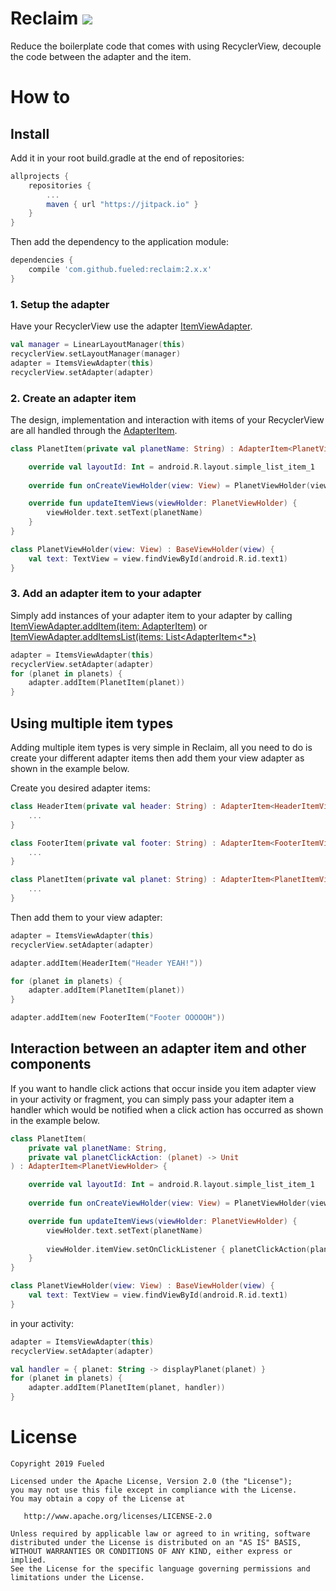 # Reclaim [![](https://jitpack.io/v/Fueled/reclaim.svg)](https://jitpack.io/#Fueled/reclaim)

Reduce the boilerplate code that comes with using RecyclerView, decouple the code between the adapter and the item.

# How to
## Install
Add it in your root build.gradle at the end of repositories:
```groovy
allprojects {
    repositories {
        ...
        maven { url "https://jitpack.io" }
    }
}
```
Then add the dependency to the application module:
```groovy
dependencies {
    compile 'com.github.fueled:reclaim:2.x.x'
}
```

### 1. Setup the adapter
Have your RecyclerView use the adapter [ItemViewAdapter](reclaim/src/main/kotlin/com/fueled/reclaim/ItemsViewAdapter.kt).

```kotlin
val manager = LinearLayoutManager(this)
recyclerView.setLayoutManager(manager)
adapter = ItemsViewAdapter(this)
recyclerView.setAdapter(adapter)
```

### 2. Create an adapter item
The design, implementation and interaction with items of your RecyclerView are all handled through the [AdapterItem](reclaim/src/main/kotlin/com/fueled/reclaim/AdapterItem.kt).


```kotlin
class PlanetItem(private val planetName: String) : AdapterItem<PlanetViewHolder> {

    override val layoutId: Int = android.R.layout.simple_list_item_1
    
    override fun onCreateViewHolder(view: View) = PlanetViewHolder(view)

    override fun updateItemViews(viewHolder: PlanetViewHolder) {
        viewHolder.text.setText(planetName)
    }
}

class PlanetViewHolder(view: View) : BaseViewHolder(view) {
    val text: TextView = view.findViewById(android.R.id.text1)
}

```

### 3. Add an adapter item to your adapter
Simply add instances of your adapter item to your adapter by calling [ItemViewAdapter.addItem(item: AdapterItem)](reclaim/src/main/kotlin/com/fueled/reclaim/ItemsViewAdapter.kt#L113) or [ItemViewAdapter.addItemsList(items: List<AdapterItem<*>)](reclaim/src/main/kotlin/com/fueled/reclaim/ItemsViewAdapter.kt#L45)

```kotlin
adapter = ItemsViewAdapter(this)
recyclerView.setAdapter(adapter)
for (planet in planets) {
    adapter.addItem(PlanetItem(planet))
}
```

## Using multiple item types
Adding multiple item types is very simple in Reclaim, all you need to do is create your different adapter items then add them your view adapter as shown in the example below.

Create you desired adapter items:

```kotlin
class HeaderItem(private val header: String) : AdapterItem<HeaderItemViewHolder> {
    ...
}
```
```kotlin
class FooterItem(private val footer: String) : AdapterItem<FooterItemViewHolder> {
    ...
}
```
```kotlin
class PlanetItem(private val planet: String) : AdapterItem<PlanetItemViewHolder> {
    ...
}
```

Then add them to your view adapter:
```kotlin
adapter = ItemsViewAdapter(this)
recyclerView.setAdapter(adapter)

adapter.addItem(HeaderItem("Header YEAH!"))

for (planet in planets) {
    adapter.addItem(PlanetItem(planet))
}

adapter.addItem(new FooterItem("Footer OOOOOH"))
```

## Interaction between an adapter item and other components
If you want to handle click actions that occur inside you item adapter view in your activity or fragment, you can simply pass your adapter item a handler which would be notified when a click action has occurred as shown in the example below.

```kotlin
class PlanetItem(
    private val planetName: String, 
    private val planetClickAction: (planet) -> Unit
) : AdapterItem<PlanetViewHolder> {

    override val layoutId: Int = android.R.layout.simple_list_item_1
    
    override fun onCreateViewHolder(view: View) = PlanetViewHolder(view)

    override fun updateItemViews(viewHolder: PlanetViewHolder) {
        viewHolder.text.setText(planetName)
        
        viewHolder.itemView.setOnClickListener { planetClickAction(planetName) }
    }
}

class PlanetViewHolder(view: View) : BaseViewHolder(view) {
    val text: TextView = view.findViewById(android.R.id.text1)
}
```
in your activity:

```kotlin
adapter = ItemsViewAdapter(this)
recyclerView.setAdapter(adapter)

val handler = { planet: String -> displayPlanet(planet) }
for (planet in planets) {
    adapter.addItem(PlanetItem(planet, handler))
}
```

# License

    Copyright 2019 Fueled

    Licensed under the Apache License, Version 2.0 (the "License");
    you may not use this file except in compliance with the License.
    You may obtain a copy of the License at

       http://www.apache.org/licenses/LICENSE-2.0

    Unless required by applicable law or agreed to in writing, software
    distributed under the License is distributed on an "AS IS" BASIS,
    WITHOUT WARRANTIES OR CONDITIONS OF ANY KIND, either express or implied.
    See the License for the specific language governing permissions and
    limitations under the License.
